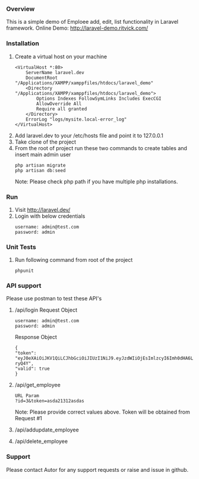 ### Overview
This is a simple demo of Emploee add, edit, list functionality in Laravel framework.
Online Demo: http://laravel-demo.ritvick.com/

### Installation
1. Create a virtual host on your machine
    ```
    <VirtualHost *:80>
        ServerName laravel.dev
        DocumentRoot "/Applications/XAMPP/xamppfiles/htdocs/laravel_demo"
        <Directory "/Applications/XAMPP/xamppfiles/htdocs/laravel_demo">
            Options Indexes FollowSymLinks Includes ExecCGI
            AllowOverride All
            Require all granted
        </Directory>
        ErrorLog "logs/mysite.local-error_log"
    </VirtualHost>
    ```
2. Add laravel.dev to your /etc/hosts file and point it to 127.0.0.1
3. Take clone of the project
4. From the root of project run these two commands to create tables and insert main admin user
    ``` 
    php artisan migrate
    php artisan db:seed
    ```
    Note: Please check php path if you have multiple php installations. 

### Run
1. Visit http://laravel.dev/
2. Login with below credentials
    ```
    username: admin@test.com
    password: admin
    ```
    
### Unit Tests
1. Run following command from root of the project
    ```
    phpunit
    
### API support
Please use postman to test these API's 
 1. /api/login
    Request Object
    ```
    username: admin@test.com
    password: admin
    ```
    
    Response Object
    ```
    {
    "token": "eyJ0eXAiOiJKV1QiLCJhbGciOiJIUzI1NiJ9.eyJzdWIiOjEsImlzcyI6Imh0dHA6Ly9sYXJhdmVsLmRldi9hcGkvbG9naW4iLCJpYXQiOjE1MDQyNzk1NTIsImV4cCI6MTUwNDI4MzE1MiwibmJmIjoxNTA0Mjc5NTUyLCJqdGkiOiJBQmdjOTdtZEpoMnp4U291In0.VCVLWrNZk7MaOokw2rKbxTbKJxDRFNoFo0gXO-ryQ4Y",
    "valid": true
    }
    ```
2. /api/get_employee
    ```
    URL Param
    ?id=3&token=asda21312asdas
    ```
    Note: Please provide correct values above. Token will be obtained from Request #1
3. /api/addupdate_employee
4. /api/delete_employee

### Support
Please contact Autor for any support requests or raise and issue in github. 

